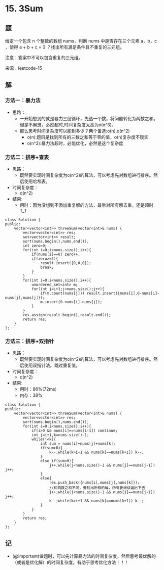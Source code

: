 # 15. 3Sum
## 题

给定一个包含 n 个整数的数组 nums，判断 nums 中是否存在三个元素 a，b，c ，使得 a + b + c = 0 ？找出所有满足条件且不重复的三元组。

注意：答案中不可以包含重复的三元组。

来源：leetcode-15

## 解

### 方法一：暴力法
- 思路：
  - 一开始想到的就是暴力三层循环，先选一个数，将问题转化为两数之和。但是不用想，必然超时,时间复杂度太高为o(n^3)。
  - 那么思考时间复杂度可以能到多少？两个备选:o(n),o(n^2)
    - o(n):题目是找到所有的三数之和等于零的值，o(n)复杂度不现实
    - o(n^2):暴力法超时，必能优化，必然是这个复杂度

### 方法二：排序+查表
- 思路：
  - 既然要实现时间复杂度为o(n^2)的算法，可以考虑先对数组进行排序。然后使用哈希表。
- 时间复杂度：
  - o(n^2)
- 结果:
  - 用时：因为没想到不添加重复解的方法，最后对所有解去重，还是超时T_T
```
class Solution {
public:
    vector<vector<int>> threeSum(vector<int>& nums) {
        vector<vector<int>> res;
        set<vector<int>> result;
        sort(nums.begin(),nums.end());
        int zero=0;
        for(int i=0;i<nums.size();i++){
            if(nums[i]==0) zero++;
            if(zero>=3){
                result.insert({0,0,0});
                break;
            }
        }
        for(int i=0;i<nums.size();i++){
            unordered_set<int> m;
            for(int j=i+1;j<nums.size();j++){
                if(m.count(nums[j])) result.insert({nums[i],0-nums[i]-nums[j],nums[j]});
                m.insert(0-nums[i]-nums[j]);
            }
        }
        res.assign(result.begin(),result.end());
        return res;
    }
};
```

### 方法三：排序+双指针
- 思路：
  - 既然要实现时间复杂度为o(n^2)的算法，可以考虑先对数组进行排序。然后使用双指针法。跳过重复值。
- 时间复杂度：
  - o(n^2)
- 结果:
  - 用时：86%(72ms)
  - 内存：38%
```
class Solution {
public:
    vector<vector<int>> threeSum(vector<int>& nums) {
        vector<vector<int>> res;
        sort(nums.begin(),nums.end());
        for(int i=0;i<nums.size();i++){
            if(i>0 && nums[i]==nums[i-1]) continue;
            int j=i+1,k=nums.size()-1;
            while(j<k){
                int sum = nums[i]+nums[j]+nums[k];
                if(sum>0){
                    k--;while(k>i+1 && nums[k]==nums[k+1]) k--;
                }
                else if(sum<0){
                    j++;while(j<nums.size()-1 && nums[j]==nums[j-1]) j++;
                }
                else{
                    res.push_back({nums[i],nums[j],nums[k]});
                    //和两数之和不同，要找出所有的解，所有要继续遍历下去
                    j++;while(j<nums.size()-1 && nums[j]==nums[j-1]) j++;
                    k--;while(k>i+1 && nums[k]==nums[k+1]) k--;
                }
            }
        }
        return res;
    }
};
```

## 记

- (@important)做题时，可以先计算暴力法的时间复杂度，然后思考最优解的（或者是优化解）的时间复杂度。有助于思考优化方法！！！